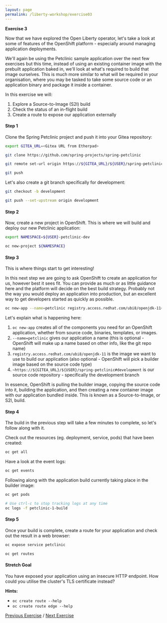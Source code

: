 ```yaml
---
layout: page
permalink: /liberty-workshop/exercise03
---
```

__Exercise 3__

Now that we have explored the Open Liberty operator, let's take a look at some of features of the OpenShift platform - especially around managing application deployments.

We'll again be using the Petclinic sample application over the next few exercises but this time, instead of using an existing container image with the prebuilt application baked in, we'll look at what's required to build that image ourselves. This is much more similar to what will be required in your organisation, where you may be tasked to take some source code or an application binary and package it inside a container.

In this exercise we will:
1. Explore a Source-to-Image (S2I) build
1. Check the status of an in-flight build
1. Create a route to expose our application externally

#### Step 1
Clone the Spring Petclinic project and push it into your Gitea repository:
```bash
export GITEA_URL=<Gitea URL from Etherpad>

git clone https://github.com/spring-projects/spring-petclinic

git remote set-url origin https://${GITEA_URL}/${USER}/spring-petclinic

git push
```

Let's also create a git branch specifically for development:
```bash
git checkout -b development

git push --set-upstream origin development
```

#### Step 2
Now, create a new project in OpenShift. This is where we will build and deploy our new Petclinic application:
```bash
export NAMESPACE=${USER}-petclinic-dev

oc new-project ${NAMESPACE}
```

#### Step 3
This is where things start to get interesting!

In this next step we are going to ask OpenShift to create an application for us, however best it sees fit. You can provide as much or as little guidance here and the platform will decide on the best build strategy. Probably not the way you would deploy an application into production, but an excellent way to get developers started as quickly as possible.
```bash
oc new-app --name=petclinic registry.access.redhat.com/ubi8/openjdk-11~https://${GITEA_URL}/${USER}/spring-petclinic#development
```

Let's explain what is happening here:
1. `oc new-app` creates all of the components you need for an OpenShift application, whether from source code, binaries, templates, or images.
1. `--name=petclinic` gives our application a name (this is optional - OpenShift will make up a name based on other info, like the git repo name)
1. `registry.access.redhat.com/ubi8/openjdk-11` is the image we want to use to build our application (also optional - OpenShift will pick a builder image based on the source code type)
1. `~https://${GITEA_URL}/${USER}/spring-petclinic#development` is our source code repository - specifically the development branch

In essence, OpenShift is pulling the builder image, copying the source code into it, building the application, and then creating a new container image with our application bundled inside. This is known as a Source-to-Image, or S2I, build. 

#### Step 4
The build in the previous step will take a few minutes to complete, so let's follow along with it.

Check out the resources (eg. deployment, service, pods) that have been created:
```bash
oc get all
```

Have a look at the event logs:
```bash
oc get events
```

Following along with the application build currently taking place in the builder image:
```bash
oc get pods

# Use ctrl-c to stop tracking logs at any time
oc logs -f petclinic-1-build
```

#### Step 5
Once your build is complete, create a route for your application and check out the result in a web browser:
```bash
oc expose service petclinic

oc get routes
```

#### Stretch Goal
You have exposed your application using an insecure HTTP endpoint. How could you utilise the cluster's TLS certificate instead?

__Hints:__
* `oc create route --help`
* `oc create route edge --help`

[Previous Exercise](exercise02) / [Next Exercise](exercise04)
